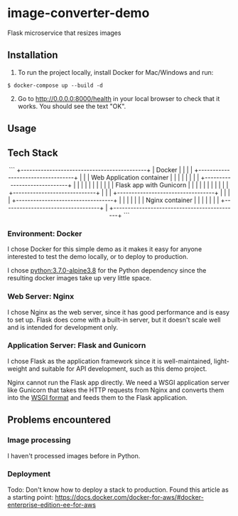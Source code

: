 # image-converter-demo
Flask microservice that resizes images


## Installation
1. To run the project locally, install Docker for Mac/Windows and run:

```$ docker-compose up --build -d```

2. Go to http://0.0.0.0:8000/health in your local browser to check that it works. You should see the text "OK".

## Usage


## Tech Stack
<center>
```
+--------------------------------------------+
| Docker                                     |
|                                            |
|   +----------------------------------+     |
|   | Web Application container        |     |
|   |                                  |     |
|   | +-----------------------------+  |     |
|   | |                             |  |     |
|   | |  Flask app with Gunicorn    |  |     |
|   | |                             |  |     |
|   | +-----------------------------+  |     |
|   +----------------------------------+     |
|                                            |
|   +----------------------------------+     |
|   |                                  |     |
|   | Nginx container                  |     |
|   |                                  |     |
|   +----------------------------------+     |
+--------------------------------------------+
```
</center>

### Environment: Docker
I chose Docker for this simple demo as it makes it easy for anyone interested to test the demo locally, or to deploy to production.

I chose [python:3.7.0-alpine3.8](https://alpinelinux.org/about/) for the Python dependency since the resulting docker images take up very little space.

### Web Server: Nginx
I chose Nginx as the web server, since it has good performance and is easy to set up. Flask does come with a built-in server, but it doesn't scale well and is intended for development only.

### Application Server: Flask and Gunicorn
I chose Flask as the application framework since it is well-maintained, light-weight and suitable for API development, such as this demo project.

Nginx cannot run the Flask app directly. We need a WSGI application server like Gunicorn that takes the HTTP requests from Nginx and converts them into the [WSGI format](https://wsgi.readthedocs.io/) and feeds them to the Flask application.
 
## Problems encountered
### Image processing
I haven't processed images before in Python.

### Deployment
Todo: Don't know how to deploy a stack to production. Found this article as a starting point:
https://docs.docker.com/docker-for-aws/#docker-enterprise-edition-ee-for-aws